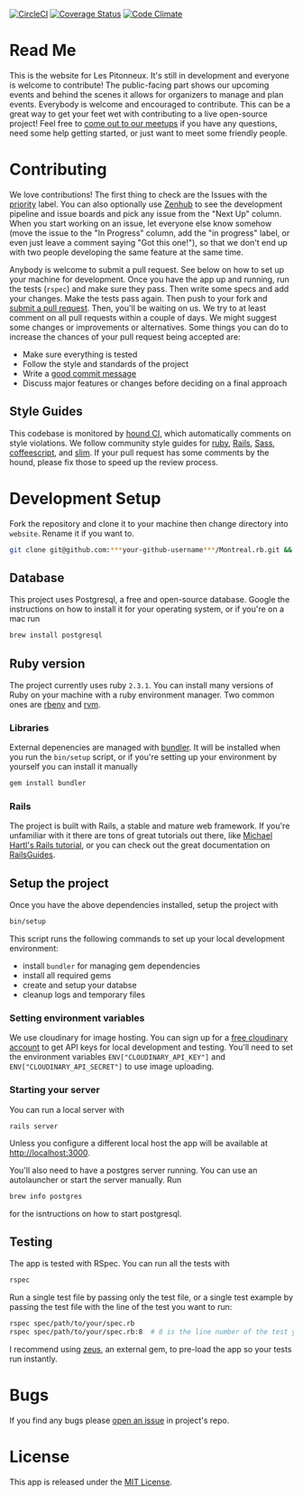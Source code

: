 [![CircleCI](https://circleci.com/gh/pitonneux/website/tree/master.svg?style=shield)](https://circleci.com/gh/pitonneux/website/tree/master)
[![Coverage Status](https://coveralls.io/repos/github/pitonneux/website/badge.svg?branch=master)](https://coveralls.io/github/pitonneux/website?branch=master)
[![Code Climate](https://codeclimate.com/github/pitonneux/website/badges/gpa.svg)](https://codeclimate.com/github/pitonneux/website)

# Read Me

This is the website for Les Pitonneux. It's still in development and everyone is welcome to contribute! The public-facing part shows our upcoming events and behind the scenes it allows for organizers to manage and plan events. Everybody is welcome and encouraged to contribute. This can be a great way to get your feet wet with contributing to a live open-source project! Feel free to [come out to our meetups](http://www.meetup.com/pitonneux/) if you have any questions, need some help getting started, or just want to meet some friendly people.

# Contributing

We love contributions! The first thing to check are the Issues with the [priority](https://github.com/pitonneux/website/labels/priority) label. You can also optionally use [Zenhub](https://www.zenhub.com/) to see the development pipeline and issue boards and pick any issue from the "Next Up" column. When you start working on an issue, let everyone else know somehow (move the issue to the "In Progress" column, add the "in progress" label, or even just leave a comment saying "Got this one!"), so that we don't end up with two people developing the same feature at the same time.

Anybody is welcome to submit a pull request. See below on how to set up your machine for development. Once you have the app up and running, run the tests (`rspec`) and make sure they pass. Then write some specs and add your changes. Make the tests pass again. Then push to your fork and [submit a pull request](https://github.com/pitonneux/website/compare/). Then, you'll be waiting on us. We try to at least comment on all pull requests within a couple of days. We might suggest some changes or improvements or alternatives. Some things you can do to increase the chances of your pull request being accepted are:
- Make sure everything is tested
- Follow the style and standards of the project
- Write a [good commit message](http://tbaggery.com/2008/04/19/a-note-about-git-commit-messages.html)
- Discuss major features or changes before deciding on a final approach

## Style Guides
This codebase is monitored by [hound CI](https://houndci.com/), which automatically comments on style violations. We follow community style guides for [ruby](https://github.com/bbatsov/ruby-style-guide), [Rails](https://github.com/bbatsov/rails-style-guide), [Sass](http://sass-lang.com/styleguide), [coffeescript](https://github.com/polarmobile/coffeescript-style-guide), and [slim](http://slim-lang.com/). If your pull request has some comments by the hound, please fix those to speed up the review process.

# Development Setup

Fork the repository and clone it to your machine then change directory into `website`. Rename it if you want to.
```bash
git clone git@github.com:***your-github-username***/Montreal.rb.git && cd website
```

## Database

This project uses Postgresql, a free and open-source database. Google the instructions on how to install it for your operating system, or if you're on a mac run
```bash
brew install postgresql
```

## Ruby version

The project currently uses ruby `2.3.1`. You can install many versions of Ruby on your machine with a ruby environment manager. Two common ones are [rbenv](https://github.com/rbenv/rbenv) and [rvm](https://rvm.io/).

### Libraries

External depenencies are managed with [bundler](http://bundler.io/). It will be installed when you run the `bin/setup` script, or if you're setting up your environment by yourself you can install it manually
```ruby
gem install bundler
```

### Rails

The project is built with Rails, a stable and mature web framework. If you're unfamiliar with it there are tons of great tutorials out there, like [Michael Hartl's Rails tutorial](https://www.railstutorial.org/book), or you can check out the great documentation on [RailsGuides](http://guides.rubyonrails.org/).

## Setup the project

Once you have the above dependencies installed, setup the project with
```bash
bin/setup
```

This script runs the following commands to set up your local development environment:
- install `bundler` for managing gem dependencies
- install all required gems
- create and setup your databse
- cleanup logs and temporary files

### Setting environment variables

We use cloudinary for image hosting. You can sign up for a [free cloudinary account](https://cloudinary.com/users/register/free) to get API keys for local development and testing. You'll need to set the environment variables `ENV["CLOUDINARY_API_KEY"]` and `ENV["CLOUDINARY_API_SECRET"]` to use image uploading.

### Starting your server

You can run a local server with
```
rails server
```
Unless you configure a different local host the app will be available at [http://localhost:3000](http://localhost:3000).

You'll also need to have a postgres server running. You can use an autolauncher or start the server manually. Run
```bash
brew info postgres
```
for the isntructions on how to start postgresql.

## Testing

The app is tested with RSpec. You can run all the tests with
```bash
rspec
```

Run a single test file by passing only the test file, or a single test example by passing the test file with the line of the test you want to run:
```bash
rspec spec/path/to/your/spec.rb
rspec spec/path/to/your/spec.rb:8  # 8 is the line number of the test you want to run.
```

I recommend using [zeus](https://github.com/burke/zeus), an external gem, to pre-load the app so your tests run instantly.

# Bugs
If you find any bugs please [open an issue](https://github.com/pitonneux/website/issues) in project's repo.

# License
This app is released under the [MIT License](https://github.com/pitonneux/website/blob/master/LICENSE).
